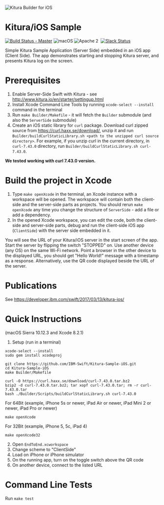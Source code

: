 ![Kitura Builder for iOS](https://raw.githubusercontent.com/IBM-Swift/Kitura-Builder-iOS/master/Documentation/KituraIOS.jpg)

# Kitura/iOS Sample
[![Build Status - Master](https://travis-ci.org/IBM-Swift/Kitura-Sample-iOS.svg?branch=master)](https://travis-ci.org/IBM-Swift/Kitura-Sample-iOS)
![macOS](https://img.shields.io/badge/os-macOS-green.svg?style=flat)
![Apache 2](https://img.shields.io/badge/license-Apache2-blue.svg?style=flat)
&nbsp;[![Slack Status](http://swift-at-ibm-slack.mybluemix.net/badge.svg)](http://swift-at-ibm-slack.mybluemix.net/)

Simple Kitura Sample Application (Server Side) embedded in an iOS app (Client Side).
The app demonstrates starting and stopping Kitura server, and presents Kitura log on the screen.

# Prerequisites
1. Enable Server-Side Swift with Kitura - see http://www.kitura.io/en/starter/settingup.html
2. Install Xcode Command Line Tools by running `xcode-select --install` command in the terminal
3. Run `make Builder/Makefile` - it will fetch the `Builder` submodule (and also the `ServerSide` submodule)
4. Create an iOS static library for `curl` package. Download curl zipped source from https://curl.haxx.se/download/, unzip it and run `Builder/buildCurlStaticLibrary.sh <path to the unzipped curl source directory>`. For example, if you unzip curl in the current directory, in `curl-7.43.0` directory, run `Builder/buildCurlStaticLibrary.sh curl-7.43.0`.

**We tested working with curl 7.43.0 version.**

# Build the project in Xcode
1. Type `make openXcode` in the terminal, an Xcode instance with a workspace will be opened. The workspace will contain both the client-side and the server-side parts as projects.
You should rerun `make openXcode` any time you change the structure of `ServerSide`  - add a file or add a dependency.
2. In the opened Xcode workspace, you can edit the code, both the client-side and server-side parts, debug and run the client-side iOS app (`ClientSide`) with the server side embedded in it.

You will see the URL of your Kitura/iOS server in the start screen of the app. Start the server by flipping the switch "STOPPED" on. Use another device (any OS) on the same Wi-Fi network. Point a browser in the other device to the displayed URL, you should get "Hello World!" message with a timestamp as a response. Alternatively, use the QR code displayed beside the URL of the server.

# Publications
See https://developer.ibm.com/swift/2017/03/13/kitura-ios/

# Quick Instructions
(macOS Sierra 10.12.3 and Xcode 8.2.1)

1. Setup (run in a terminal)
```
xcode-select --install
sudo gem install xcodeproj

git clone https://github.com/IBM-Swift/Kitura-Sample-iOS.git
cd Kitura-Sample-iOS
make Builder/Makefile

curl -O https://curl.haxx.se/download/curl-7.43.0.tar.bz2
bzip2 -d curl-7.43.0.tar.bz2; tar xopf curl-7.43.0.tar; rm -r curl-7.43.0.tar
bash ./Builder/Scripts/buildCurlStaticLibrary.sh curl-7.43.0
```
For 64Bit (example, iPhone 5s or newer, iPad Air or newer, iPad Mini 2 or newer, iPad Pro or newer)
```
make openXcode
```

For 32Bit (example, iPhone 5, 5c, iPad 4)
```
make openXcode32
```

2. Open `EndToEnd.xcworkspace`
3. Change scheme to "ClientSide"
4. Load on iPhone or iPhone simulator
5. On the running app, turn on the toggle switch above the QR code
6. On another device, connect to the listed URL

# Command Line Tests
Run `make test`
